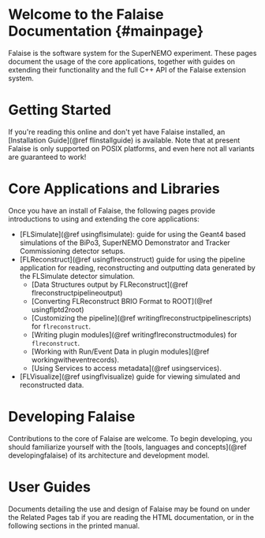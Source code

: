 Welcome to the Falaise Documentation {#mainpage}
====================================
Falaise is the software system for the SuperNEMO experiment. These
pages document the usage of the core applications, together with guides
on extending their functionality and the full C++ API of the Falaise
extension system.

Getting Started
===============
If you're reading this online and don't yet have Falaise installed, an
[Installation Guide](@ref flinstallguide) is available. Note that
at present Falaise is only supported on POSIX platforms, and even here
not all variants are guaranteed to work!

Core Applications and Libraries
===============================
Once you have an install of Falaise, the following pages provide
introductions to using and extending the core applications:

- [FLSimulate](@ref usingflsimulate): guide for using the Geant4 based simulations of the BiPo3, SuperNEMO Demonstrator and Tracker Commissioning detector setups.
- [FLReconstruct](@ref usingflreconstruct) guide for using the pipeline application for reading, reconstructing and outputting data generated by the FLSimulate detector simulation.
  - [Data Structures output by FLReconstruct](@ref flreconstructpipelineoutput)
  - [Converting FLReconstruct BRIO Format to ROOT](@ref usingflptd2root)
  - [Customizing the pipeline](@ref writingflreconstructpipelinescripts) for `flreconstruct`.
  - [Writing plugin modules](@ref writingflreconstructmodules) for `flreconstruct`.
  - [Working with Run/Event Data in plugin modules](@ref workingwitheventrecords).
  - [Using Services to access metadata](@ref usingservices).
- [FLVisualize](@ref usingflvisualize) guide for viewing simulated and reconstructed data.

Developing Falaise
==================
Contributions to the core of Falaise are welcome. To begin developing,
you should familiarize yourself with the [tools, languages and concepts](@ref developingfalaise) of its architecture and development model.

User Guides
===========
Documents detailing the use and design of Falaise may be found on
under the Related Pages tab if you are reading the HTML documentation,
or in the following sections in the printed manual.
